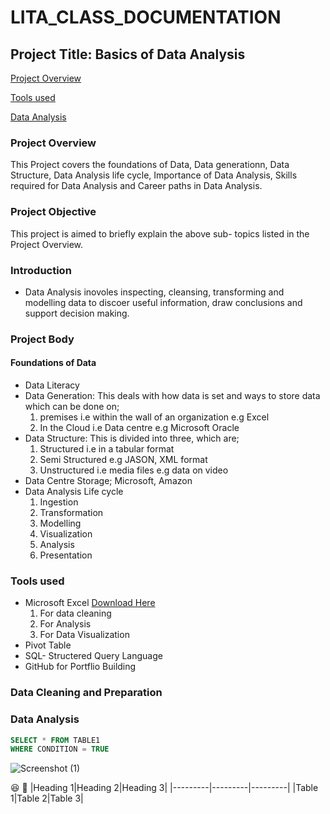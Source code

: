 # LITA_CLASS_DOCUMENTATION

## Project Title: Basics of Data Analysis

[Project Overview](#project-overview)

[Tools used](#tools-used)

[Data Analysis](#data-analysis)

### Project Overview
This Project covers the foundations of Data, Data generationn, Data Structure, Data Analysis life cycle, Importance of Data Analysis, Skills required for Data Analysis and Career paths in Data Analysis.

### Project Objective
This project is aimed to briefly explain the above sub- topics listed in the Project Overview.

### Introduction
- Data Analysis inovoles inspecting, cleansing, transforming and modelling data to discoer useful information, draw conclusions and support decision making.
### Project Body
#### Foundations of Data
- Data Literacy
- Data Generation: This deals with how data is set and ways to store data which can be done on;
  1. premises i.e within the wall of an organization e.g Excel
  2. In the Cloud i.e Data centre e.g Microsoft Oracle
- Data Structure: This is divided into three, which are;
  1. Structured i.e in a tabular format
  2. Semi Structured e.g JASON, XML format
  3. Unstructured i.e media files e.g data on video
- Data Centre Storage; Microsoft, Amazon
- Data Analysis Life cycle
  1. Ingestion
  2. Transformation
  3. Modelling
  4. Visualization
  5. Analysis
  6. Presentation 

### Tools used
- Microsoft Excel [Download Here](https://www.microsoft.com)
  1. For data cleaning
  2. For Analysis
  3. For Data Visualization
- Pivot Table
- SQL- Structered Query Language
- GitHub for Portflio Building


### Data Cleaning and Preparation

### Data Analysis

``` SQL
SELECT * FROM TABLE1
WHERE CONDITION = TRUE
```
![Screenshot (1)](https://github.com/user-attachments/assets/6d351b2c-12cd-4fd0-8e9d-8151ebcd177c)

😆
📱
|Heading 1|Heading 2|Heading 3|
|---------|---------|---------|
|Table 1|Table 2|Table 3|
